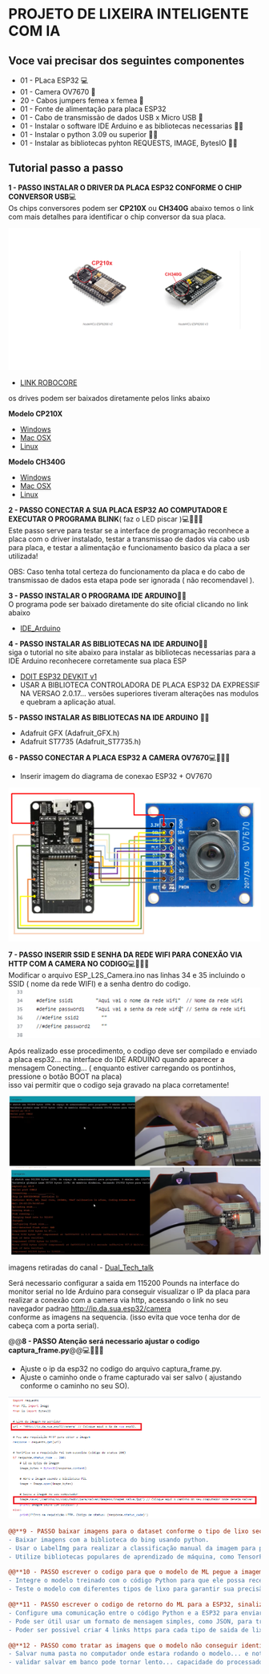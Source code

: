 # PROJETO DE LIXEIRA INTELIGENTE COM IA

## Voce vai precisar dos seguintes componentes

- 01 - PLaca ESP32  💻
- 01 - Camera OV7670 📸
- 20 - Cabos jumpers femea x femea 🔌
- 01 - Fonte de alimentação para placa ESP32
- 01 - Cabo de transmissão de dados USB x Micro USB 🔌
- 01 - Instalar o software IDE Arduino e as bibliotecas necessarias 👨‍💻
- 01 - Instalar o python 3.09 ou superior 👨‍💻
- 01 - Instalar as bibliotecas pyhton REQUESTS, IMAGE, BytesIO 👨‍💻

## Tutorial passo a passo

**1 - PASSO INSTALAR O DRIVER DA PLACA ESP32 CONFORME O CHIP CONVERSOR USB**💻   
Os chips conversores podem ser **CP210X** ou **CH340G**   abaixo temos o link com mais detalhes para identificar 
o chip conversor da sua placa.

<img src="src/imagens/conversor_usb_esp32.png" alt="Minha Figura">

- [LINK ROBOCORE](https://www.robocore.net/tutoriais/instalando-driver-do-nodemcu?gad_source=1&gclid=CjwKCAiA1-6sBhAoEiwArqlGPoSBKq6nlbg5s1_0agZqCzmkurMGCsVrqhLdadiycJBM9h4euCjFcxoCx_YQAvD_BwE)

os drives podem ser baixados diretamente pelos links abaixo 

**Modelo CP210X**  
- [Windows](https://s3-sa-east-1.amazonaws.com/robocore-tutoriais/163/CP210x_Windows_Drivers.zip)  
- [Mac OSX](https://s3-sa-east-1.amazonaws.com/robocore-tutoriais/163/CP210x_Mac_OSX_VCP_Driver.zip)  
- [Linux](https://s3-sa-east-1.amazonaws.com/robocore-tutoriais/163/CP210x_Linux_2.6.x_VCP_Driver_Source.zip)

**Modelo CH340G**  
- [Windows](https://s3-sa-east-1.amazonaws.com/robocore-tutoriais/163/CH341SER_WINDOWS.zip)  
- [Mac OSX](https://s3-sa-east-1.amazonaws.com/robocore-tutoriais/163/CH341SER_MAC.ZIP)  
- [Linux](https://s3-sa-east-1.amazonaws.com/robocore-tutoriais/163/CH341SER_LINUX.ZIP)




**2 - PASSO CONECTAR A SUA PLACA ESP32 AO COMPUTADOR E EXECUTAR O PROGRAMA BLINK**( faz o LED piscar )💻👨‍💻🔌  
Este passo serve para testar se a interface de programação reconhece a placa com o driver instalado,  testar a transmissao de dados 
via cabo usb para placa, e testar a alimentação e funcionamento basico da placa a ser utilizada!

OBS: Caso tenha total certeza do funcionamento da placa e do cabo de transmissao de dados esta etapa pode ser ignorada ( não recomendavel ).



**3 - PASSO INSTALAR O PROGRAMA IDE ARDUINO**👨‍💻  
O programa pode ser baixado diretamente do site oficial clicando no link abaixo    
- [IDE_Arduino](https://www.arduino.cc/en/software)



**4 - PASSO INSTALAR AS BIBLIOTECAS NA IDE ARDUINO**👨‍💻  
siga o tutorial no site abaixo para instalar as bibliotecas necessarias para a IDE Arduino reconhecere corretamente sua placa ESP   
- [DOIT ESP32 DEVKIT v1](https://lobodarobotica.com/blog/como-instalar-esp32-ide-arduino/)
- USAR A BIBLIOTECA CONTROLADORA DE PLACA ESP32 DA EXPRESSIF NA VERSAO 2.0.17... versões superiores tiveram alterações nas modulos e quebram a aplicação atual.




**5 - PASSO INSTALAR AS BIBLIOTECAS NA IDE ARDUINO** 👨‍💻
- Adafruit GFX (Adafruit_GFX.h) 
- Adafruit ST7735 (Adafruit_ST7735.h)



 **6 - PASSO CONECTAR A PLACA ESP32 A CAMERA OV7670**💻👨‍💻🔌
 - Inserir imagem do diagrama de conexao ESP32 + OV7670
<img src="src/imagens/diagramacao.png" alt="Minha Figura">


  **7 - PASSO INSERIR SSID E SENHA DA REDE WIFI PARA CONEXÃO VIA HTTP COM A CAMERA NO CODIGO**💻👨‍💻🔌  
  Modificar o arquivo ESP_L2S_Camera.ino nas linhas 34 e 35   incluindo o SSID ( nome da rede WIFI) e a senha dentro do codigo.  
<img src="src/imagens/nswifi.png" alt="Minha Figura">
  
Após realizado esse procedimento, o codigo deve ser compilado e enviado a placa esp32... na interface do IDE ARDUINO
quando aparecer a mensagem Conecting... ( enquanto estiver carregando os pontinhos, pressione o botão BOOT na placa)  
isso vai permitir que o codigo seja gravado na placa corretamente!  

<img src="src/imagens/DualtechTalk.png" alt="Minha Figura">
<img src="src/imagens/DualtechTalk2.png" alt="Minha Figura">

imagens retiradas do canal - [Dual_Tech_talk](https://www.youtube.com/@duotechtalk)

Será necessario configurar a saida em 115200 Pounds na interface do monitor serial no Ide Arduino para conseguir visualizar o IP da placa
para realizar a conexão com a camera via http, acessando o link no seu navegador padrao http://ip.da.sua.esp32/camera  
conforme as imagens na sequencia. (isso evita que voce tenha dor de cabeça com a porta serial).  



@@**8 - PASSO Atenção será necessario ajustar o codigo captura_frame.py**@@💻👨‍💻🔌  
- Ajuste o ip da esp32 no codigo do arquivo captura_frame.py.
- Ajuste o caminho onde o frame capturado vai ser salvo ( ajustando conforme o caminho no seu SO).

<img src="src/imagens/Capturapyframe.png" alt="Minha Figura">
  

  
```diff
@@**9 - PASSO baixar imagens para o dataset conforme o tipo de lixo seco, organico,papel,metal**@@💻👨‍💻🔌
- Baixar imagens com a biblioteca do bing usando python.
- Usar o LabelImg para realizar a classificação manual da imagem para pré-treinamento dos dados com YOLO. 
- Utilize bibliotecas populares de aprendizado de máquina, como TensorFlow ou PyTorch, para criar e treinar seu modelo.
```

```diff
@@**10 - PASSO escrever o codigo para que o modelo de ML pegue a imagem da camera e a classifique**@@💻👨‍💻🔌  
- Integre o modelo treinado com o código Python para que ele possa receber imagens da câmera e fornecer classificações.
- Teste o modelo com diferentes tipos de lixo para garantir sua precisão.
```

```diff
@@**11 - PASSO escrever o codigo de retorno do ML para a ESP32, sinalizando a classificação do lixo obtida**@@💻👨‍💻🔌  
- Configure uma comunicação entre o código Python e a ESP32 para enviar a classificação de volta.  
- Pode ser útil usar um formato de mensagem simples, como JSON, para transmitir as informações.
- Poder ser possivel criar 4 links https para cada tipo de saida de lixo. e uma para uma saida não identificada! 
```

```diff
@@**12 - PASSO como tratar as imagens que o modelo não conseguir identificar*@@💻👨‍💻🔌  
- Salvar numa pasta no computador onde estara rodando o modelo... e notificar o adm para retreino do modelo quando atingir 100 arquivos.  
- validar salvar em banco pode tornar lento... capacidade do processador livree ???.
```
